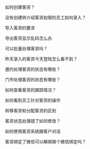 如何创建客资？

没有创建转介绍客资权限的员工如何录入？

导入客资的要求

导出客资显示乱码怎么办

可以批量处理客资吗？

昨天录入的客资今天登陆怎么看不到？

邀约处理客资的状态有哪些？

门市处理客资的状态有哪些？

如何查看客资的跟踪情况？

如何看到员工针对客资的操作

转移客资和分配客资的区别

客资状态处理错了如何修改？

如何使用客资系统跟客户对话

客资绑定了微信可以解绑换个微信绑定吗？

